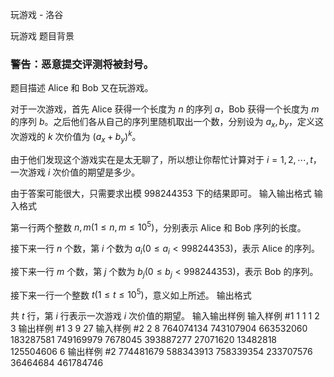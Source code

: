 



玩游戏 - 洛谷














玩游戏
题目背景
### 警告：恶意提交评测将被封号。
题目描述
Alice 和 Bob 又在玩游戏。

对于一次游戏，首先 Alice 获得一个长度为 $n$ 的序列 $a$，Bob 获得一个长度为 $m$ 的序列 $b$。之后他们各从自己的序列里随机取出一个数，分别设为 $a_x, b_y$，定义这次游戏的 $k$ 次价值为 $(a_x + b_y)^k$。

由于他们发现这个游戏实在是太无聊了，所以想让你帮忙计算对于 $i = 1, 2, \cdots, t$，一次游戏 $i$ 次价值的期望是多少。

由于答案可能很大，只需要求出模 $998244353$ 下的结果即可。
输入输出格式
输入格式

第一行两个整数 $n, m(1 \leq n, m \leq 10^5)$，分别表示 Alice 和 Bob 序列的长度。

接下来一行 $n$ 个数，第 $i$ 个数为 $a_i(0 \leq a_i < 998244353)$，表示 Alice 的序列。

接下来一行 $m$ 个数，第 $j$ 个数为 $b_j(0 \leq b_j < 998244353)$，表示 Bob 的序列。

接下来一行一个整数 $t(1 \leq t \leq 10^5)$，意义如上所述。
输出格式

共 $t$ 行，第 $i$ 行表示一次游戏 $i$ 次价值的期望。
输入输出样例
输入样例 #1
1 1
1
2
3
输出样例 #1
3
9
27
输入样例 #2
2 8
764074134 743107904
663532060 183287581 749169979 7678045 393887277 27071620 13482818 125504606
6
输出样例 #2
774481679
588343913
758339354
233707576
36464684
461784746






